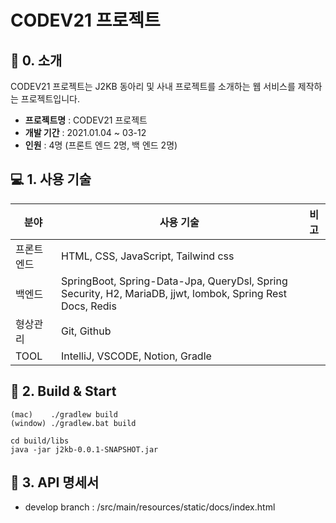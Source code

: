 # CODEV21 프로젝트

## 🔖 0. 소개

CODEV21 프로젝트는 J2KB 동아리 및 사내 프로젝트를 소개하는 웹 서비스를 제작하는 프로젝트입니다.

- **프로젝트명** : CODEV21 프로젝트
- **개발 기간** : 2021.01.04 ~ 03-12
- **인원** : 4명 (프론트 엔드 2명, 백 엔드 2명)

## 💻 1. 사용 기술
|분야|사용 기술|비고|
|---|---|---|
|프론트 엔드| HTML, CSS, JavaScript, Tailwind css
|백엔드|SpringBoot, Spring-Data-Jpa, QueryDsl, Spring Security, H2, MariaDB, jjwt, lombok, Spring Rest Docs, Redis
|형상관리|Git, Github|
|TOOL|IntelliJ, VSCODE, Notion, Gradle

## 🔖 2. Build & Start

```
(mac)    ./gradlew build
(window) ./gradlew.bat build

cd build/libs
java -jar j2kb-0.0.1-SNAPSHOT.jar
```

## 🔖 3. API 명세서
* develop branch : /src/main/resources/static/docs/index.html
